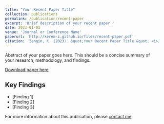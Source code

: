 ```yaml
---
title: "Your Recent Paper Title"
collection: publications
permalink: /publication/recent-paper
excerpt: 'Brief description of your recent paper.'
date: 2023-01-01
venue: 'Journal or Conference Name'
paperurl: 'http://kerem-z.github.io/files/recent-paper.pdf'
citation: 'Zengin, K. (2023). &quot;Your Recent Paper Title.&quot; <i>Journal or Conference Name</i>. 1(1).'
---
```


Abstract of your paper goes here. This should be a concise summary of your research, methodology, and findings.

[Download paper here](http://kerem-z.github.io/files/recent-paper.pdf)

## Key Findings

- [Finding 1]
- [Finding 2]
- [Finding 3]

For more information about this publication, please [contact me](/about/).